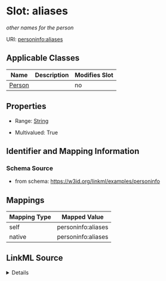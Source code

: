 

# Slot: aliases


_other names for the person_





URI: [personinfo:aliases](https://w3id.org/linkml/examples/personinfo/aliases)



<!-- no inheritance hierarchy -->





## Applicable Classes

| Name | Description | Modifies Slot |
| --- | --- | --- |
| [Person](Person.md) |  |  no  |







## Properties

* Range: [String](String.md)

* Multivalued: True





## Identifier and Mapping Information







### Schema Source


* from schema: https://w3id.org/linkml/examples/personinfo




## Mappings

| Mapping Type | Mapped Value |
| ---  | ---  |
| self | personinfo:aliases |
| native | personinfo:aliases |




## LinkML Source

<details>
```yaml
name: aliases
description: other names for the person
from_schema: https://w3id.org/linkml/examples/personinfo
rank: 1000
alias: aliases
owner: Person
domain_of:
- Person
range: string
multivalued: true

```
</details>